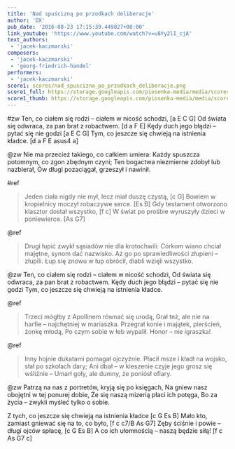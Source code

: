 ```yaml
---
title: 'Nad spuścizną po przodkach deliberacje'
author: 'DX'
pub_date: '2016-08-23 17:15:39.449827+00:00'
link_youtube: 'https://www.youtube.com/watch?v=u8Yy2lI_cjA'
text_authors:
 - 'jacek-kaczmarski'
composers:
 - 'jacek-kaczmarski'
 - 'georg-friedrich-handel'
performers:
 - 'jacek-kaczmarski'
score1: scores/nad_spuscizna_po_przodkach_deliberacje.png
score1_full: https://storage.googleapis.com/piosenka-media/media/scores/nad_spuscizna_po_przodkach_deliberacje.png
score1_thumb: https://storage.googleapis.com/piosenka-media/media/scores/nad_spuscizna_po_przodkach_deliberacje.png.180x0_q85_upscale.png
---
```


#zw
Ten, co ciałem się rodzi – ciałem w nicość schodzi, [a E C G]
Od świata się odwraca, za pan brat z robactwem. [d a F E]
Kędy duch jego błądzi – pytać się nie godzi [a E C G]
Tym, co jeszcze się chwieją na istnienia kładce. [d a F E asus4 a]

@zw
Nie ma przecież takiego, co całkiem umiera:
Każdy spuszcza potomnym, co zgon zbędnym czyni;
Ten bogactwa niezmierne zdobył lub nazbierał,
Ów długi pozaciągał, grzeszył i nawinił.

#ref
>Jeden ciała nigdy nie mył, lecz miał duszę czystą, [c G]
>Bowiem w kropielnicy moczył robaczywe serce. [Es B]
>Gdy testament otworzono klasztor dostał wszystko, [f c]
>W świat po prośbie wyruszyły dzieci w poniewierce. [As G7]

@ref
>Drugi łupić zwykł sąsiadów nie dla krotochwili:
>Córkom wiano chciał majętne, synom dać nazwisko.
>Aż go po sprawiedliwości złupieni – złupili.
>Łup się znowu w łup obrócił, diabli wzięli wszystko.

@zw
Ten, co ciałem się rodzi – ciałem w nicość schodzi,
Od świata się odwraca, za pan brat z robactwem.
Kędy duch jego błądzi – pytać się nie godzi
Tym, co jeszcze się chwieją na istnienia kładce.

@ref
>Trzeci mógłby z Apollinem równać się urodą,
>Grał też, ale nie na harfie – najchętniej w mariaszka.
>Przegrał konie i majątek, pierścień, żonkę młodą,
>Po czym sobie w łeb wypalił. Honor – nie igraszka!

@ref
>Inny hojnie dukatami pomagał ojczyźnie.
>Płacił msze i kładł na wojsko, słał po szkołach dary;
>Ani dbał – w kieszenie czyje jego grosz się wśliźnie –
>Umarł goły, ale dumny, że poniósł ofiary.

@zw
Patrzą na nas z portretów, kryją się po księgach,
Na gniew nasz obojętni w tej ponurej dobie,
Że się naszą mizerią płaci ich potęga,
Bo za życia – zwykli myśleć tylko o sobie.

Z tych, co jeszcze się chwieją na istnienia kładce [c G Es B]
Mało kto, zamiast gniewać się na to, co było, [f c c7/B As G7]
Zęby ściśnie i powie – długi ojców spłacę, [c G Es B]
A co ich ułomnością – naszą będzie siłą! [f c As G7 c]